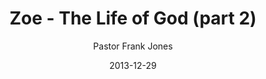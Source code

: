 ---
lunr: "true"
title: "Zoe - The Life of God (part 2)"
author: "Pastor Frank Jones"
postDate: "12-29-2013"
date: 2013-12-29
category: "sermons"
slug: "2013/12/12292013_ffc"
icon: microphone
audioLink: "12292013_ffc"
tags: [life of god, zoe]
mp3: "12292013_ffc/12292013.mp3"
ogg: "12292013_ffc/12292013.ogg"
linkurl: "https://archive.org/download/12292013_ffc/12292013_ffc_files.xml"
ipath: "https://archive.org/download/12292013_ffc/12292013.mp3"
layout: sermon.html
---